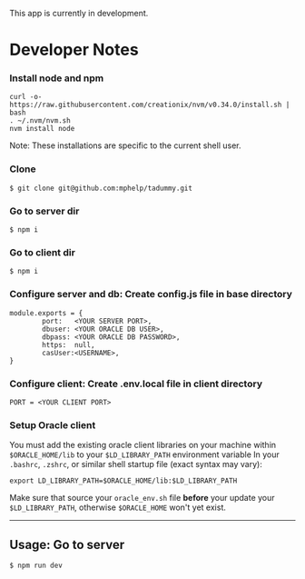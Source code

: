 This app is currently in development.
# Developer Notes

### Install node and npm
```
curl -o- https://raw.githubusercontent.com/creationix/nvm/v0.34.0/install.sh | bash
. ~/.nvm/nvm.sh
nvm install node
```
Note: These installations are specific to the current shell user.
### Clone
```
$ git clone git@github.com:mphelp/tadummy.git
```
### Go to server dir
```
$ npm i
```
### Go to client dir
```
$ npm i
```
### Configure server and db: Create **config.js** file in base directory
```
module.exports = {
        port:   <YOUR SERVER PORT>,
        dbuser: <YOUR ORACLE DB USER>,
        dbpass: <YOUR ORACLE DB PASSWORD>,
        https:  null,
        casUser:<USERNAME>,
}
```
### Configure client: Create .env.local file in client directory
```
PORT = <YOUR CLIENT PORT>
```
### Setup Oracle client
You must add the existing oracle client libraries on your machine within `$ORACLE_HOME/lib` to your `$LD_LIBRARY_PATH` environment variable
In your `.bashrc`, `.zshrc`, or similar shell startup file (exact syntax may vary):
```
export LD_LIBRARY_PATH=$ORACLE_HOME/lib:$LD_LIBRARY_PATH
```
Make sure that source your `oracle_env.sh` file **before** your update your `$LD_LIBRARY_PATH`, otherwise `$ORACLE_HOME` won't yet exist.

------

## Usage: Go to server
```
$ npm run dev
```
